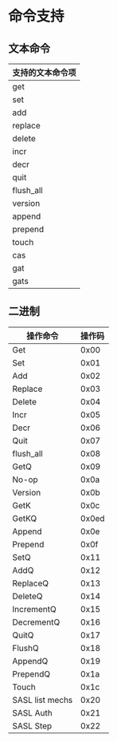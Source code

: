 # 命令支持
## 文本命令

支持的文本命令项|
---|
get|
set|
add|
replace|
delete|
incr|
decr|
quit|
flush_all|
version|
append |
prepend|
touch|
cas|
gat|
gats|
## 二进制

操作命令|操作码
---|:--
Get|0x00
Set|0x01
Add|0x02
Replace|0x03
Delete|0x04
Incr|0x05
Decr|0x06
Quit|0x07
flush_all|0x08
GetQ|0x09
No-op|0x0a
Version|0x0b
GetK|0x0c
GetKQ|0x0ed
Append|0x0e
Prepend|0x0f
SetQ|0x11
AddQ|0x12
ReplaceQ|0x13
DeleteQ|0x14
IncrementQ|0x15
DecrementQ|0x16
QuitQ|0x17
FlushQ|0x18
AppendQ|0x19
PrependQ|0x1a
Touch|0x1c
SASL list mechs|0x20
SASL Auth|0x21
SASL Step|0x22

